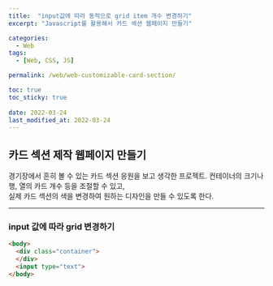 ```yaml
---
title:  "input값에 따라 동적으로 grid item 개수 변경하기"
excerpt: "Javascript를 활용해서 카드 섹션 웹페이지 만들기"

categories:
  - Web
tags:
  - [Web, CSS, JS]

permalink: /web/web-customizable-card-section/

toc: true
toc_sticky: true
 
date: 2022-03-24
last_modified_at: 2022-03-24
---
```


## 카드 섹션 제작 웹페이지 만들기

경기장에서 흔히 볼 수 있는 카드 섹션 응원을 보고 생각한 프로젝트. 컨테이너의 크기나 행, 열의 카드 개수 등을 조절할 수 있고,  
실제 카드 섹션의 색을 변경하여 원하는 디자인을 만들 수 있도록 한다.

---

### input 값에 따라 grid 변경하기

```html
<body>
  <div class="container">
  </div>
  <input type="text">
</body>
```


